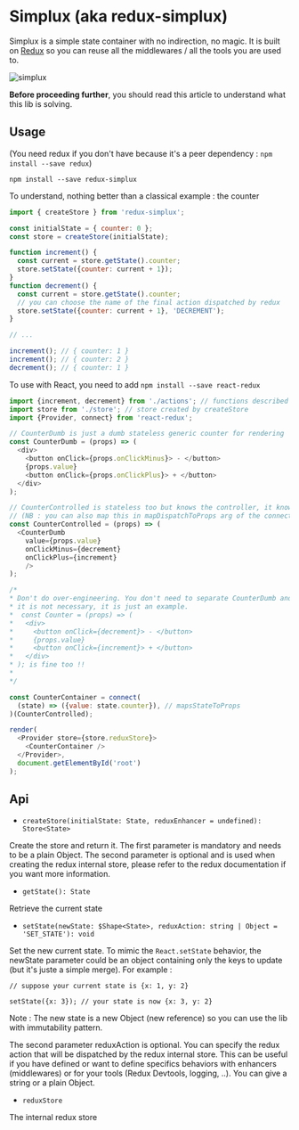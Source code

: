 # Simplux (aka redux-simplux)

Simplux is a simple state container with no indirection, no magic. It is built on [Redux](https://github.com/reactjs/redux) so you can reuse all the middlewares / all the tools you are used to.

![simplux](https://cloud.githubusercontent.com/assets/1775047/22173939/225879b8-dfd1-11e6-8ffb-783020543590.png)

**Before proceeding further**, you should read this article to understand what this lib is solving.

## Usage

(You need redux if you don't have because it's a peer dependency : `npm install --save redux`)

`npm install --save redux-simplux`

To understand, nothing better than a classical example : the counter

```js
import { createStore } from 'redux-simplux';

const initialState = { counter: 0 };
const store = createStore(initialState);

function increment() {
  const current = store.getState().counter;
  store.setState({counter: current + 1});
}
function decrement() {
  const current = store.getState().counter;
  // you can choose the name of the final action dispatched by redux
  store.setState({counter: current + 1}, 'DECREMENT');
}

// ...

increment(); // { counter: 1 }
increment(); // { counter: 2 }
decrement(); // { counter: 1 }
```

To use with React, you need to add `npm install --save react-redux`

```js
import {increment, decrement} from './actions'; // functions described above
import store from './store'; // store created by createStore
import {Provider, connect} from 'react-redux';

// CounterDumb is just a dumb stateless generic counter for rendering
const CounterDumb = (props) => (
  <div>
    <button onClick={props.onClickMinus}> - </button>
    {props.value}
    <button onClick={props.onClickPlus}> + </button>
  </div>
);

// CounterControlled is stateless too but knows the controller, it knows "increment" & "decrement".
// (NB : you can also map this in mapDispatchToProps arg of the connect function)
const CounterControlled = (props) => (
  <CounterDumb
    value={props.value}
    onClickMinus={decrement}
    onClickPlus={increment}
    />
);

/*
* Don't do over-engineering. You don't need to separate CounterDumb and CounterControlled if
* it is not necessary, it is just an example.
*  const Counter = (props) => (
*   <div>
*     <button onClick={decrement}> - </button>
*     {props.value}
*     <button onClick={increment}> + </button>
*   </div>
* ); is fine too !!
*
*/

const CounterContainer = connect(
  (state) => ({value: state.counter}), // mapsStateToProps
)(CounterControlled);

render(
  <Provider store={store.reduxStore}>
    <CounterContainer />
  </Provider>,
  document.getElementById('root')
);
```

## Api

* `createStore(initialState: State, reduxEnhancer = undefined): Store<State>`

Create the store and return it. The first parameter is mandatory and needs to be a plain Object. The second parameter is optional and is used when creating the redux internal store, please refer to the redux documentation if you want more information.

* `getState(): State`

Retrieve the current state

* `setState(newState: $Shape<State>, reduxAction: string | Object = 'SET_STATE'): void`

Set the new current state. To mimic the `React.setState` behavior, the newState parameter could be an object containing only the keys to update (but it's juste a simple merge). For example :

```
// suppose your current state is {x: 1, y: 2}

setState({x: 3}); // your state is now {x: 3, y: 2}
```

Note : The new state is a new Object (new reference) so you can use the lib with immutability pattern.

The second parameter reduxAction is optional. You can specify the redux action that will be dispatched by the redux internal store. This can be useful if you have defined or want to define specifics behaviors with enhancers (middlewares) or for your tools (Redux Devtools, logging, ..). You can give a string or a plain Object.

* `reduxStore`

The internal redux store
